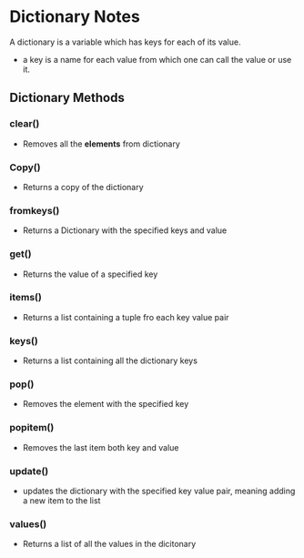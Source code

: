 # Dictionary Notes
A dictionary is a variable which has keys for each of its value. 
- a key is a name for each value from which one can call the value or use it. 

## Dictionary Methods
### clear()
- Removes all the **elements** from dictionary
### Copy()
- Returns a  copy of the dictionary
### fromkeys()
- Returns a Dictionary with the specified keys and value
### get()
- Returns the value of a specified key
### items()
- Returns a list containing a tuple fro each key value pair
### keys()
- Returns a list containing all the dictionary keys
### pop()
- Removes the element with the specified key

### popitem()
- Removes the last item both key and value
### update()
- updates the dictionary with the specified key value pair, meaning adding a new item to the list
### values()
- Returns a list of all the values in the dicitonary


